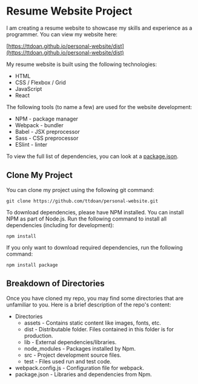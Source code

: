 # Resume Website Project

I am creating a resume website to showcase my skills and experience as a programmer. You can view my website here:

[https://ttdoan.github.io/personal-website/dist](https://ttdoan.github.io/personal-website/dist)

My resume website is built using the following technologies:

- HTML
- CSS / Flexbox / Grid
- JavaScript
- React

The following tools (to name a few) are used for the website development:

- NPM - package manager
- Webpack - bundler
- Babel - JSX preprocessor
- Sass - CSS preprocessor
- ESlint - linter

To view the full list of dependencies, you can look at a [package.json](./package.json).

## Clone My Project

You can clone my project using the following git command:

```
git clone https://github.com/ttdoan/personal-website.git
```

To download dependencies, please have NPM installed. You can install NPM as part of Node.js. Run the following command to install all dependencies (including for development):

```
npm install
```

If you only want to download required dependencies, run the following command:

```
npm install package
```

## Breakdown of Directories

Once you have cloned my repo, you may find some directories that are unfamiliar to you. Here is a brief description of the repo's content:

- Directories
  - assets - Contains static content like images, fonts, etc.
  - dist - Distributable folder. Files contained in this folder is for production.
  - lib - External dependencies/libraries.
  - node_modules - Packages installed by Npm.
  - src - Project development source files.
  - test - Files used run and test code.
- webpack.config.js - Configuration file for webpack.
- package.json - Libraries and dependencies from Npm.
